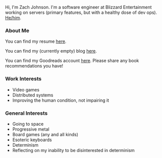 Hi, I'm Zach Johnson. I'm a software engineer at Blizzard Entertainment working on servers (primary features, but with a healthy dose of dev ops). [He/him](http://www.pronoun.is/he).

### About Me

You can find my resume [here](./resume.md).

You can find my (currently empty) blog [here](/.blog.md).

You can find my Goodreads account [here](https://www.goodreads.com/user/show/35025349-zach). Please share any book recommendations you have!

### Work Interests
- Video games
- Distributed systems
- Improving the human condition, not impairing it

### General Interests
- Going to space
- Progressive metal
- Board games (any and all kinds)
- Esoteric keyboards
- Determinism
- Reflecting on my inability to be disinterested in determinism